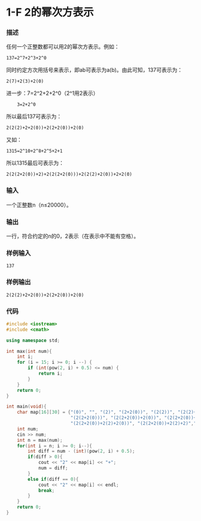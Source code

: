 # 1-F 2的幂次方表示

### 描述
任何一个正整数都可以用2的幂次方表示。例如：

    137=2^7+2^3+2^0

同时约定方次用括号来表示，即ab可表示为a(b)。由此可知，137可表示为：

    2(7)+2(3)+2(0)

进一步：7=2^2+2+2^0（2^1用2表示）

        3=2+2^0

所以最后137可表示为：

    2(2(2)+2+2(0))+2(2+2(0))+2(0)

又如：

    1315=2^10+2^8+2^5+2+1

所以1315最后可表示为：

    2(2(2+2(0))+2)+2(2(2+2(0)))+2(2(2)+2(0))+2+2(0)

### 输入
一个正整数n（n≤20000）。

### 输出
一行，符合约定的n的0，2表示（在表示中不能有空格）。

### 样例输入
```
137
```

### 样例输出
```
2(2(2)+2+2(0))+2(2+2(0))+2(0)
```

### 代码

```cpp
#include <iostream>
#include <cmath>

using namespace std;

int max(int num){
	int i;
	for (i = 15; i >= 0; i --) {
		if (int(pow(2, i) + 0.5) <= num) {
			return i;
		}
	}
	return 0;
}

int main(void){
	char map[16][30] = {"(0)", "", "(2)", "(2+2(0))", "(2(2))", "(2(2)+2(0))", "(2(2)+2)", "(2(2)+2+2(0))",
						"(2(2+2(0)))", "(2(2+2(0))+2(0))", "(2(2+2(0))+2)", "(2(2+2(0))+2+2(0))", "(2(2+2(0))+2(2))",
						"(2(2+2(0))+2(2)+2(0))", "(2(2+2(0))+2(2)+2)","(2(2+2(0))+2(2)+2(2)+2+2(0)))"};
	int num;
	cin >> num;
	int n = max(num);
	for(int i = n; i >= 0; i--){
		int diff = num - (int)(pow(2, i) + 0.5);
		if(diff > 0){
			cout << "2" << map[i] << "+";
			num = diff;
		}
		else if(diff == 0){
			cout << "2" << map[i] << endl;
			break;
		}
	}
	return 0;
}
```
